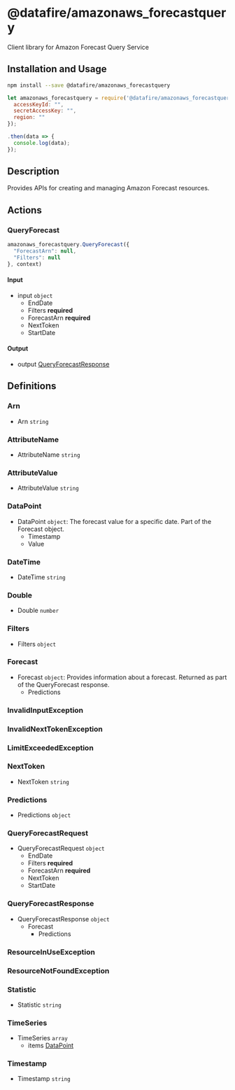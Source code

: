 # @datafire/amazonaws_forecastquery

Client library for Amazon Forecast Query Service

## Installation and Usage
```bash
npm install --save @datafire/amazonaws_forecastquery
```
```js
let amazonaws_forecastquery = require('@datafire/amazonaws_forecastquery').create({
  accessKeyId: "",
  secretAccessKey: "",
  region: ""
});

.then(data => {
  console.log(data);
});
```

## Description

Provides APIs for creating and managing Amazon Forecast resources.

## Actions

### QueryForecast



```js
amazonaws_forecastquery.QueryForecast({
  "ForecastArn": null,
  "Filters": null
}, context)
```

#### Input
* input `object`
  * EndDate
  * Filters **required**
  * ForecastArn **required**
  * NextToken
  * StartDate

#### Output
* output [QueryForecastResponse](#queryforecastresponse)



## Definitions

### Arn
* Arn `string`

### AttributeName
* AttributeName `string`

### AttributeValue
* AttributeValue `string`

### DataPoint
* DataPoint `object`: The forecast value for a specific date. Part of the <a>Forecast</a> object.
  * Timestamp
  * Value

### DateTime
* DateTime `string`

### Double
* Double `number`

### Filters
* Filters `object`

### Forecast
* Forecast `object`: Provides information about a forecast. Returned as part of the <a>QueryForecast</a> response.
  * Predictions

### InvalidInputException


### InvalidNextTokenException


### LimitExceededException


### NextToken
* NextToken `string`

### Predictions
* Predictions `object`

### QueryForecastRequest
* QueryForecastRequest `object`
  * EndDate
  * Filters **required**
  * ForecastArn **required**
  * NextToken
  * StartDate

### QueryForecastResponse
* QueryForecastResponse `object`
  * Forecast
    * Predictions

### ResourceInUseException


### ResourceNotFoundException


### Statistic
* Statistic `string`

### TimeSeries
* TimeSeries `array`
  * items [DataPoint](#datapoint)

### Timestamp
* Timestamp `string`


